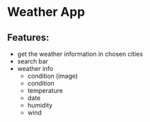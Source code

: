 # Weather App

## Features:

- get the weather information in chosen cities
- search bar
- weather info
  - condition (image)
  - condition
  - temperature
  - date
  - humidity
  - wind

<!-- <img src="./calendar-app.png" width="50%"> -->
